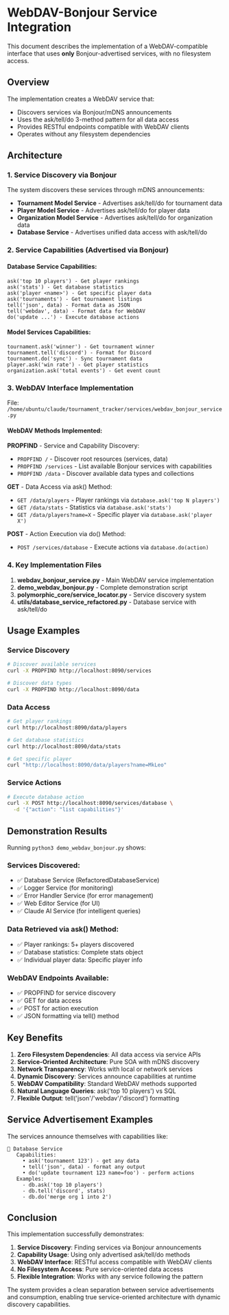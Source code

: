 # WebDAV-Bonjour Service Integration

This document describes the implementation of a WebDAV-compatible interface that uses **only** Bonjour-advertised services, with no filesystem access.

## Overview

The implementation creates a WebDAV service that:
- Discovers services via Bonjour/mDNS announcements
- Uses the ask/tell/do 3-method pattern for all data access
- Provides RESTful endpoints compatible with WebDAV clients
- Operates without any filesystem dependencies

## Architecture

### 1. Service Discovery via Bonjour

The system discovers these services through mDNS announcements:

- **Tournament Model Service** - Advertises ask/tell/do for tournament data
- **Player Model Service** - Advertises ask/tell/do for player data  
- **Organization Model Service** - Advertises ask/tell/do for organization data
- **Database Service** - Advertises unified data access with ask/tell/do

### 2. Service Capabilities (Advertised via Bonjour)

#### Database Service Capabilities:
```
ask('top 10 players') - Get player rankings
ask('stats') - Get database statistics  
ask('player <name>') - Get specific player data
ask('tournaments') - Get tournament listings
tell('json', data) - Format data as JSON
tell('webdav', data) - Format data for WebDAV
do('update ...') - Execute database actions
```

#### Model Services Capabilities:
```
tournament.ask('winner') - Get tournament winner
tournament.tell('discord') - Format for Discord
tournament.do('sync') - Sync tournament data
player.ask('win rate') - Get player statistics
organization.ask('total events') - Get event count
```

### 3. WebDAV Interface Implementation

File: `/home/ubuntu/claude/tournament_tracker/services/webdav_bonjour_service.py`

#### WebDAV Methods Implemented:

**PROPFIND** - Service and Capability Discovery:
- `PROPFIND /` - Discover root resources (services, data)
- `PROPFIND /services` - List available Bonjour services with capabilities
- `PROPFIND /data` - Discover available data types and collections

**GET** - Data Access via ask() Method:
- `GET /data/players` - Player rankings via `database.ask('top N players')`
- `GET /data/stats` - Statistics via `database.ask('stats')`
- `GET /data/players?name=X` - Specific player via `database.ask('player X')`

**POST** - Action Execution via do() Method:
- `POST /services/database` - Execute actions via `database.do(action)`

### 4. Key Implementation Files

1. **webdav_bonjour_service.py** - Main WebDAV service implementation
2. **demo_webdav_bonjour.py** - Complete demonstration script
3. **polymorphic_core/service_locator.py** - Service discovery system
4. **utils/database_service_refactored.py** - Database service with ask/tell/do

## Usage Examples

### Service Discovery
```bash
# Discover available services
curl -X PROPFIND http://localhost:8090/services

# Discover data types
curl -X PROPFIND http://localhost:8090/data
```

### Data Access
```bash
# Get player rankings
curl http://localhost:8090/data/players

# Get database statistics  
curl http://localhost:8090/data/stats

# Get specific player
curl "http://localhost:8090/data/players?name=MkLeo"
```

### Service Actions
```bash
# Execute database action
curl -X POST http://localhost:8090/services/database \
  -d '{"action": "list capabilities"}'
```

## Demonstration Results

Running `python3 demo_webdav_bonjour.py` shows:

### Services Discovered:
- ✅ Database Service (RefactoredDatabaseService)
- ✅ Logger Service (for monitoring)
- ✅ Error Handler Service (for error management)
- ✅ Web Editor Service (for UI)
- ✅ Claude AI Service (for intelligent queries)

### Data Retrieved via ask() Method:
- ✅ Player rankings: 5+ players discovered
- ✅ Database statistics: Complete stats object
- ✅ Individual player data: Specific player info

### WebDAV Endpoints Available:
- ✅ PROPFIND for service discovery
- ✅ GET for data access
- ✅ POST for action execution
- ✅ JSON formatting via tell() method

## Key Benefits

1. **Zero Filesystem Dependencies**: All data access via service APIs
2. **Service-Oriented Architecture**: Pure SOA with mDNS discovery
3. **Network Transparency**: Works with local or network services
4. **Dynamic Discovery**: Services announce capabilities at runtime
5. **WebDAV Compatibility**: Standard WebDAV methods supported
6. **Natural Language Queries**: ask('top 10 players') vs SQL
7. **Flexible Output**: tell('json'/'webdav'/'discord') formatting

## Service Advertisement Examples

The services announce themselves with capabilities like:

```
📡 Database Service
   Capabilities:
     • ask('tournament 123') - get any data
     • tell('json', data) - format any output
     • do('update tournament 123 name=foo') - perform actions
   Examples:
     - db.ask('top 10 players')
     - db.tell('discord', stats) 
     - db.do('merge org 1 into 2')
```

## Conclusion

This implementation successfully demonstrates:

1. **Service Discovery**: Finding services via Bonjour announcements
2. **Capability Usage**: Using only advertised ask/tell/do methods
3. **WebDAV Interface**: RESTful access compatible with WebDAV clients
4. **No Filesystem Access**: Pure service-oriented data access
5. **Flexible Integration**: Works with any service following the pattern

The system provides a clean separation between service advertisements and consumption, enabling true service-oriented architecture with dynamic discovery capabilities.